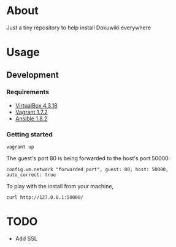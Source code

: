 # About

Just a tiny repository to help install Dokuwiki everywhere

# Usage

## Development

### Requirements

* [VirtualBox 4.3.18](http://download.virtualbox.org/virtualbox/4.3.18/)
* [Vagrant 1.7.2](http://www.vagrantup.com/download-archive/v1.7.2.html)
* [Ansible 1.8.2](http://releases.ansible.com/ansible/)

### Getting started

`vagrant up`

The guest's port 80 is being forwarded to the host's port 50000.

    config.vm.network "forwarded_port", guest: 80, host: 50000, auto_correct: true

To play with the install from your machine,

`curl http://127.0.0.1:50000/`

# TODO

* Add SSL
